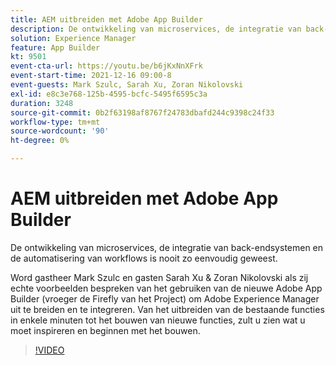 ```yaml
---
title: AEM uitbreiden met Adobe App Builder
description: De ontwikkeling van microservices, de integratie van back-endsystemen en de automatisering van workflows is nooit zo eenvoudig geweest.
solution: Experience Manager
feature: App Builder
kt: 9501
event-cta-url: https://youtu.be/b6jKxNnXFrk
event-start-time: 2021-12-16 09:00-8
event-guests: Mark Szulc, Sarah Xu, Zoran Nikolovski
exl-id: e8c3e768-125b-4595-bcfc-5495f6595c3a
duration: 3248
source-git-commit: 0b2f63198af8767f24783dbafd244c9398c24f33
workflow-type: tm+mt
source-wordcount: '90'
ht-degree: 0%

---
```


# AEM uitbreiden met Adobe App Builder

De ontwikkeling van microservices, de integratie van back-endsystemen en de automatisering van workflows is nooit zo eenvoudig geweest.

Word gastheer Mark Szulc en gasten Sarah Xu &amp; Zoran Nikolovski als zij echte voorbeelden bespreken van het gebruiken van de nieuwe Adobe App Builder (vroeger de Firefly van het Project) om Adobe Experience Manager uit te breiden en te integreren.  Van het uitbreiden van de bestaande functies in enkele minuten tot het bouwen van nieuwe functies, zult u zien wat u moet inspireren en beginnen met het bouwen.

>[!VIDEO](https://video.tv.adobe.com/v/339319/?quality=12&learn=on)

